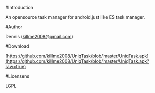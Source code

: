 #Introduction

An opensource task manager for android,just like ES task manager.

#Author

Dennis (killme2008@gmail.com)

#Download

[https://github.com/killme2008/UniqTask/blob/master/UniqTask.apk](https://github.com/killme2008/UniqTask/blob/master/UniqTask.apk?raw=true)

#Licensens

LGPL
